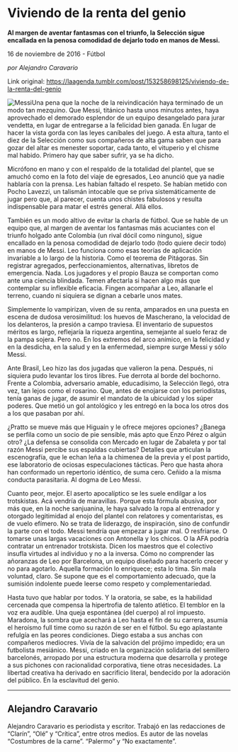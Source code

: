# Viviendo de la renta del genio

**Al margen de aventar fantasmas con el triunfo, la Selección sigue encallada en la penosa comodidad de dejarlo todo en manos de Messi.**

16 de noviembre de 2016 - Fútbol

_por Alejandro Caravario_

Link original: https://laagenda.tumblr.com/post/153258698125/viviendo-de-la-renta-del-genio

![Messi](https://64.media.tumblr.com/149b067dad5ec8f1c2fc626638041d8f/tumblr_inline_pk07bzLUlX1t6q87u_500.png)Una
pena que la noche de la reivindicación haya terminado de un modo tan
mezquino. Que Messi, titánico hasta unos minutos antes, haya
aprovechado el demorado esplendor de un equipo desangelado para jurar
vendetta, en lugar de entregarse a la felicidad bien ganada. En lugar
de hacer la vista gorda con las leyes caníbales del juego. A esta
altura, tanto el diez de la Selección como sus compañeros de alta
gama saben que para gozar del altar es menester soportar, cada tanto,
el vituperio y el chisme mal habido. Primero hay que saber sufrir, ya
se ha dicho. 


Micrófono
en mano y con el respaldo de la totalidad del plantel, que se amuchó
como en la foto del viaje de egresados, Leo anunció que ya nadie
hablaría con la prensa. Les habían faltado el respeto. Se habían
metido con Pocho Lavezzi, un talismán intocable que se priva
sistemáticamente de jugar pero que, al parecer, cuenta unos chistes
fabulosos y resulta indispensable para matar el estrés general. Allá
ellos. 


También
es un modo altivo de evitar la charla de fútbol. Que se hable de un
equipo que, al margen de aventar los fantasmas más acuciantes con el
triunfo holgado ante Colombia (un rival dócil como ninguno), sigue
encallado en la penosa comodidad de dejarlo todo (todo quiere decir
todo) en manos de Messi. Leo funciona como esas teorías de
aplicación invariable a lo largo de la historia. Como el teorema de
Pitágoras. Sin registrar agregados, perfeccionamientos,
alternativas, libretos de emergencia. Nada. Los jugadores y el propio
Bauza se comportan como ante una ciencia blindada. Temen afectarla si
hacen algo más que contemplar su inflexible eficacia. Fingen
acompañar a Leo, allanarle el terreno, cuando ni siquiera se dignan
a cebarle unos mates.

Simplemente
lo vampirizan, viven de su renta, amparados en una puesta en escena
de dudosa verosimilitud: los huevos de Mascherano, la velocidad de
los delanteros, la presión a campo traviesa. El inventario de
supuestos méritos es largo, reflejaría la riqueza argentina,
semejante al suelo feraz de la pampa sojera. Pero no. En los extremos
del arco anímico, en la felicidad y en la desdicha, en la salud y en
la enfermedad, siempre surge Messi y sólo Messi. 


Ante
Brasil, Leo hizo las dos jugadas que valieron la pena. Después, ni
siquiera pudo levantar los tiros libres. Fue derrota al borde del
bochorno. Frente a Colombia, adversario amable, educadísimo, la
Selección llegó, otra vez, tan lejos como el rosarino. Que, antes
de enojarse con los periodistas, tenía ganas de jugar, de asumir el
mandato de la ubicuidad y los súper poderes. Que metió un gol
antológico y les entregó en la boca los otros dos a los que pasaban
por ahí. 


¿Pratto
se mueve más que Higuaín y le ofrece mejores opciones? ¿Banega se
perfila como un socio de pie sensible, más apto que Enzo Pérez o
algún otro? ¿La defensa se consolida con Mercado en lugar de
Zabaleta y por tal razón Messi percibe sus espaldas cubiertas?
Detalles que articulan la escenografía, que le echan leña a la
chimenea de la previa y el post partido, ese laboratorio de ociosas
especulaciones tácticas. Pero que hasta ahora han conformado un
repertorio idéntico, de suma cero. Ceñido a la misma conducta
parasitaria. Al dogma de Leo Messi. 


Cuanto
peor, mejor. El aserto apocalíptico se les suele endilgar a los
trotskistas. Acá vendría de maravillas. Porque esta fórmula
abusiva, por más que, en la noche sanjuanina, le haya salvado la
ropa al entrenador y otorgado legitimidad al enojo del plantel con
relatores y comentaristas, es de vuelo efímero. No se trata de
liderazgo, de inspiración, sino de confundir la parte con el todo.
Messi tendría que empezar a jugar mal. O resfriarse. O tomarse unas
largas vacaciones con Antonella y los chicos. O la AFA podría
contratar un entrenador trotskista. Dicen los maestros que el
colectivo insufla virtudes al individuo y no a la inversa. Cómo no
comprender las añoranzas de Leo por Barcelona, un equipo diseñado
para hacerlo crecer y no para agotarlo. Aquella formación lo
enriquece; esta lo tima. Sin mala voluntad, claro. Se supone que es
el comportamiento adecuado, que la sumisión indolente puede leerse
como respeto y complementariedad. 


Hasta
tuvo que hablar por todos. Y la oratoria, se sabe, es la habilidad
cercenada que compensa la hipertrofia de talento atlético. El
temblor en la voz era audible. Una queja espontánea (del cuerpo) al
rol impuesto. Maradona, la sombra que acechará a Leo hasta el fin de
su carrera, asumía el heroísmo full time como su razón de ser en
el fútbol. Su ego aplastante refulgía en las peores condiciones.
Diego estaba a sus anchas con compañeros mediocres. Vivía de la
salvación del prójimo impedido; era un futbolista mesiánico.
Messi, criado en la organización solidaria del semillero barcelonés,
arropado por una estructura moderna que desarrolla y protege a sus
pichones con racionalidad corporativa, tiene otras necesidades. La
libertad creativa ha derivado en sacrificio literal, bendecido por la
adoración del público. En la esclavitud del genio. 




---

 Alejandro Caravario
--------------------

 Alejandro Caravario es periodista y escritor. Trabajó en las redacciones de “Clarín”, “Olé” y “Crítica”, entre otros medios. Es autor de las novelas “Costumbres de la carne”. “Palermo” y “No exactamente”. 

